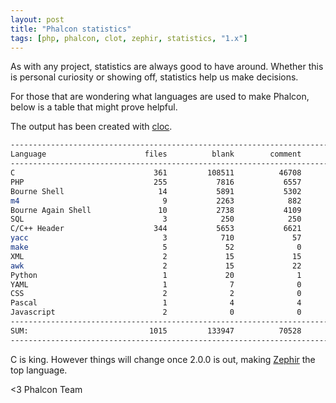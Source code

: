 ```yaml
---
layout: post
title: "Phalcon statistics"
tags: [php, phalcon, clot, zephir, statistics, "1.x"]
---
```


As with any project, statistics are always good to have around. Whether this is personal curiosity or showing off, statistics help us make decisions.

For those that are wondering what languages are used to make Phalcon, below is a table that might prove helpful.

The output has been created with [cloc](http://cloc.sourceforge.net/).

```sh
--------------------------------------------------------------------------------
Language                      files          blank        comment           code
--------------------------------------------------------------------------------
C                               361         108511          46708         327574
PHP                             255           7816           6557          35404
Bourne Shell                     14           5891           5302          34188
m4                                9           2263            882          20732
Bourne Again Shell               10           2738           4109          16963
SQL                               3            250            250          13336
C/C++ Header                    344           5653           6621          10799
yacc                              3            710             57           2032
make                              5             52              0           1065
XML                               2             15             15            119
awk                               2             15             22             70
Python                            1             20              1             53
YAML                              1              7              0             31
CSS                               2              2              0             12
Pascal                            1              4              4              4
Javascript                        2              0              0              2
--------------------------------------------------------------------------------
SUM:                           1015         133947          70528         462384
--------------------------------------------------------------------------------
```

C is king. However things will change once 2.0.0 is out, making [Zephir](http://www.zephir-lang.com) the top language.


<3 Phalcon Team

